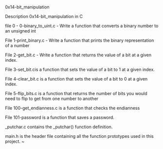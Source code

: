 0x14-bit_manipulation

Description
0x14-bit_manipulation in C

file 0 - 0-binary_to_uint.c - Write a function that converts a binary number to an unsigned int

File 1-print_binary.c - Write a function that prints the binary representation of a number

File 2-get_bit.c - Write a function that returns the value of a bit at a given index.

File 3-set_bit.cis a function that sets the value of a bit to 1 at a given index.

File 4-clear_bit.c is a function that sets the value of a bit to 0 at a given index.

File 5-flip_bits.c is a function that returns the number of bits you would need to flip to get from one number to another

File 100-get_endianness.c is a function that checks the endianness

File 101-password is a function that saves a password.

_putchar.c contains the _putchar() function definition.

main.h is the header file containing all the function prototypes used in this project. ~